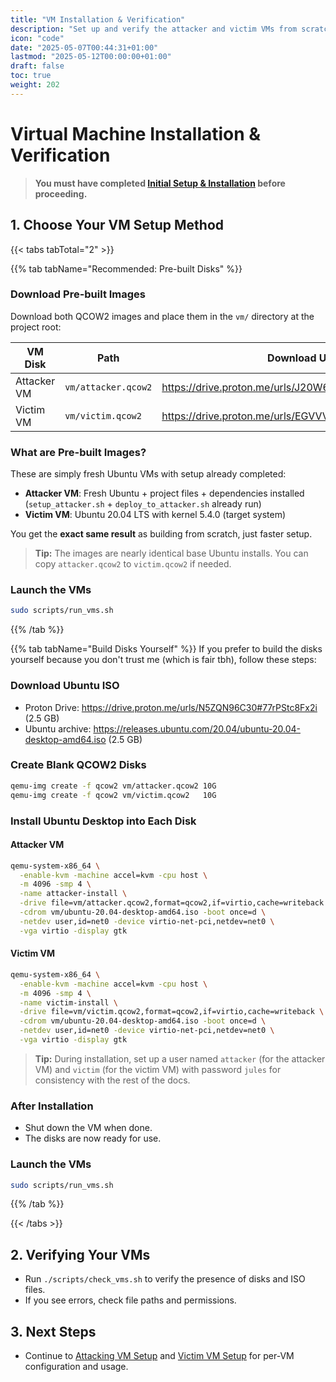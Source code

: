 ```yaml
---
title: "VM Installation & Verification"
description: "Set up and verify the attacker and victim VMs from scratch."
icon: "code"
date: "2025-05-07T00:44:31+01:00"
lastmod: "2025-05-12T00:00:00+01:00"
draft: false
toc: true
weight: 202
---
```


# Virtual Machine Installation & Verification

> **You must have completed [Initial Setup & Installation](./environment.md) before proceeding.**

## 1. Choose Your VM Setup Method

{{< tabs tabTotal="2" >}}

{{% tab tabName="Recommended: Pre-built Disks" %}}

### Download Pre-built Images
Download both QCOW2 images and place them in the `vm/` directory at the project root:

| VM Disk          | Path               | Download URL                                           | Size      |
|------------------|--------------------|--------------------------------------------------------|-----------|
| Attacker VM      | `vm/attacker.qcow2`| https://drive.proton.me/urls/J20W6CD998#rB7b5oM6idQC   | 5.6 GB    |
| Victim VM        | `vm/victim.qcow2`  | https://drive.proton.me/urls/EGVVVF6YXW#THevlby2e62E   | 5.6 GB    |

### What are Pre-built Images?

These are simply fresh Ubuntu VMs with setup already completed:

- **Attacker VM**: Fresh Ubuntu + project files + dependencies installed (`setup_attacker.sh` + `deploy_to_attacker.sh` already run)
- **Victim VM**: Ubuntu 20.04 LTS with kernel 5.4.0 (target system)

You get the **exact same result** as building from scratch, just faster setup.

> **Tip:** The images are nearly identical base Ubuntu installs. You can copy `attacker.qcow2` to `victim.qcow2` if needed.

### Launch the VMs
```bash
sudo scripts/run_vms.sh
```

{{% /tab %}}

{{% tab tabName="Build Disks Yourself" %}}
If you prefer to build the disks yourself because you don't trust me (which is fair tbh), follow these steps:

### Download Ubuntu ISO
- Proton Drive: https://drive.proton.me/urls/N5ZQN96C30#77rPStc8Fx2i   (2.5 GB)
- Ubuntu archive: https://releases.ubuntu.com/20.04/ubuntu-20.04-desktop-amd64.iso  (2.5 GB)

### Create Blank QCOW2 Disks
```bash
qemu-img create -f qcow2 vm/attacker.qcow2 10G
qemu-img create -f qcow2 vm/victim.qcow2   10G
```

### Install Ubuntu Desktop into Each Disk
#### Attacker VM
```bash
qemu-system-x86_64 \
  -enable-kvm -machine accel=kvm -cpu host \
  -m 4096 -smp 4 \
  -name attacker-install \
  -drive file=vm/attacker.qcow2,format=qcow2,if=virtio,cache=writeback \
  -cdrom vm/ubuntu-20.04-desktop-amd64.iso -boot once=d \
  -netdev user,id=net0 -device virtio-net-pci,netdev=net0 \
  -vga virtio -display gtk
```
#### Victim VM
```bash
qemu-system-x86_64 \
  -enable-kvm -machine accel=kvm -cpu host \
  -m 4096 -smp 4 \
  -name victim-install \
  -drive file=vm/victim.qcow2,format=qcow2,if=virtio,cache=writeback \
  -cdrom vm/ubuntu-20.04-desktop-amd64.iso -boot once=d \
  -netdev user,id=net0 -device virtio-net-pci,netdev=net0 \
  -vga virtio -display gtk
```

> **Tip:** During installation, set up a user named `attacker` (for the attacker VM) and `victim` (for the victim VM) with password `jules` for consistency with the rest of the docs.

### After Installation
- Shut down the VM when done.
- The disks are now ready for use.

### Launch the VMs
```bash
sudo scripts/run_vms.sh
```

{{% /tab %}}

{{< /tabs >}}

## 2. Verifying Your VMs
- Run `./scripts/check_vms.sh` to verify the presence of disks and ISO files.
- If you see errors, check file paths and permissions.

## 3. Next Steps
- Continue to [Attacking VM Setup](./attacking-vm-setup.md) and [Victim VM Setup](./victim-vm-setup.md) for per-VM configuration and usage.
